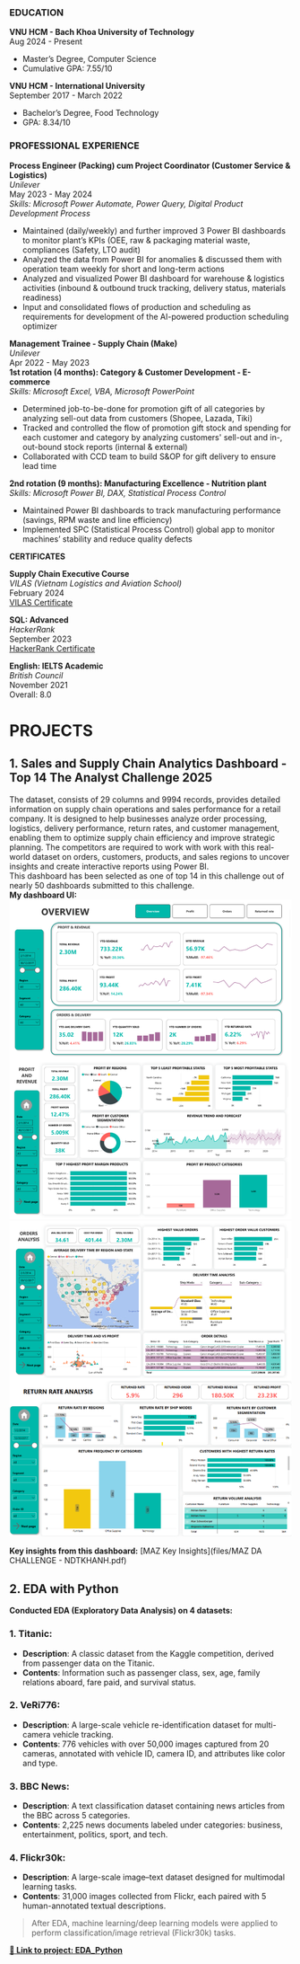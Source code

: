 ### EDUCATION
**VNU HCM - Bach Khoa University of Technology**  
Aug 2024 - Present
- Master’s Degree, Computer Science
- Cumulative GPA: 7.55/10

**VNU HCM - International University**   
September 2017 - March 2022
- Bachelor’s Degree, Food Technology
- GPA: 8.34/10  

### PROFESSIONAL EXPERIENCE

**Process Engineer (Packing) cum Project Coordinator (Customer Service & Logistics)**  
*Unilever*  
May 2023 - May 2024  
*Skills: Microsoft Power Automate, Power Query, Digital Product Development Process*  
- Maintained (daily/weekly) and further improved 3 Power BI dashboards to monitor plant’s KPIs (OEE, raw & packaging material waste, compliances (Safety, LTO audit)
- Analyzed the data from Power BI for anomalies & discussed them with operation team weekly for short and long-term actions
- Analyzed and visualized Power BI dashboard for warehouse & logistics activities (inbound & outbound truck tracking, delivery status, materials readiness)
- Input and consolidated flows of production and scheduling as requirements for development of the AI-powered production scheduling optimizer

**Management Trainee - Supply Chain (Make)**  
*Unilever*  
Apr 2022 - May 2023  
**1st rotation (4 months): Category & Customer Development - E-commerce**  
*Skills: Microsoft Excel, VBA, Microsoft PowerPoint*  
- Determined job-to-be-done for promotion gift of all categories by analyzing sell-out data from customers (Shopee, Lazada, Tiki) 
- Tracked and controlled the flow of promotion gift stock and spending for each customer and category by analyzing customers' sell-out and in-, out-bound stock reports (internal & external)
- Collaborated with CCD team to build S&OP for gift delivery to ensure lead time
  
**2nd rotation (9 months): Manufacturing Excellence - Nutrition plant**  
*Skills: Microsoft Power BI, DAX, Statistical Process Control*  
- Maintained Power BI dashboards to track manufacturing performance (savings, RPM waste and line efficiency) 
- Implemented SPC (Statistical Process Control) global app to monitor machines’ stability and reduce quality defects

**CERTIFICATES**  
   
**Supply Chain Executive Course**  
*VILAS (Vietnam Logistics and Aviation School)*   
February 2024  
[VILAS Certificate](https://bit.ly/SCE1123)  

**SQL: Advanced**  
*HackerRank*  
September 2023    
[HackerRank Certificate](https://www.hackerrank.com/certificates/ddd267bb5c50)  

**English: IELTS Academic**  
*British Council*  
November 2021  
Overall: 8.0  

# PROJECTS  
## 1. Sales and Supply Chain Analytics Dashboard - Top 14 The Analyst Challenge 2025   
The dataset, consists of 29 columns and 9994 records, provides detailed information on supply chain operations and sales
performance for a retail company. It is designed to help businesses analyze order processing, logistics, delivery performance, return rates, and customer management, enabling them to optimize supply chain efficiency and improve strategic planning.
The competitors are required to work with work with this real-world dataset on orders, customers, products, and
sales regions to uncover insights and create interactive reports using Power BI.    
This dashboard has been selected as one of top 14 in this challenge out of nearly 50 dashboards submitted to this challenge.  
**My dashboard UI:**
![Power BI dashboard UI 1](images/test1.drawio.png)
![Power BI dashboard UI 2](images/merge2.png)

**Key insights from this dashboard:** [MAZ Key Insights](files/MAZ DA CHALLENGE - NDTKHANH.pdf)  
 
## 2. EDA with Python
**Conducted EDA (Exploratory Data Analysis) on 4 datasets:**

### 1. Titanic:
- **Description**: A classic dataset from the Kaggle competition, derived from passenger data on the Titanic.  
- **Contents**: Information such as passenger class, sex, age, family relations aboard, fare paid, and survival status.

### 2. VeRi776:
- **Description**: A large-scale vehicle re-identification dataset for multi-camera vehicle tracking.  
- **Contents**: 776 vehicles with over 50,000 images captured from 20 cameras, annotated with vehicle ID, camera ID, and attributes like color and type.

### 3. BBC News:
- **Description**: A text classification dataset containing news articles from the BBC across 5 categories.  
- **Contents**: 2,225 news documents labeled under categories: business, entertainment, politics, sport, and tech.

### 4. Flickr30k:
- **Description**: A large-scale image–text dataset designed for multimodal learning tasks.  
- **Contents**: 31,000 images collected from Flickr, each paired with 5 human-annotated textual descriptions.

> After EDA, machine learning/deep learning models were applied to perform classification/image retrieval (Flickr30k) tasks.

**[🔗 Link to project: EDA_Python](https://github.com/endetekaa/Python_EDA_practice)**




